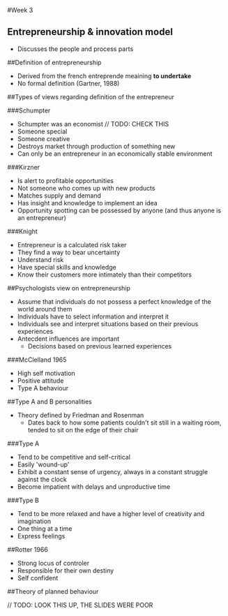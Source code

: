 #Week 3

## Entrepreneurship & innovation model
* Discusses the people and process parts

##Definition of entrepreneurship
* Derived from the french entreprende meaining __to undertake__
* No formal definition (Gartner, 1988)

##Types of views regarding definition of the entrepreneur

###Schumpter

* Schumpter was an economist // TODO: CHECK THIS
* Someone special
* Someone creative
* Destroys market through production of something new
* Can only be an entrepreneur in an economically stable environment

###Kirzner

* Is alert to profitable opportunities
* Not someone who comes up with new products
* Matches supply and demand
* Has insight and knowledge to implement an idea
* Opportunity spotting can be possessed by anyone (and thus anyone is an entrepreneur)

###Knight

* Entrepreneur is a calculated risk taker
* They find a way to bear uncertainty
* Understand risk
* Have special skills and knowledge
* Know their customers more intimately than their competitors

##Psychologists view on entrepreneurship

* Assume that individuals do not possess a perfect knowledge of the world around them
* Individuals have to select information and interpret it
* Individuals see and interpret situations based on their previous experiences
* Antecdent influences are important
	* Decisions based on previous learned experiences

###McClelland 1965

* High self motivation
* Positive attitude
* Type A behaviour

##Type A and B personalities

* Theory defined by Friedman and Rosenman
	* Dates back to how some patients couldn't sit still in a waiting room, tended to sit on the edge of their chair

###Type A

* Tend to be competitive and self-critical
* Easily 'wound-up'
* Exhibit a constant sense of urgency, always in a constant struggle against the clock
* Become impatient with delays and unproductive time

###Type B

* Tend to be more relaxed and have a higher level of creativity and imagination
* One thing at a time
* Express feelings

##Rotter 1966

* Strong locus of controler
* Responsible for their own destiny
* Self confident

##Theory of planned behaviour

// TODO: LOOK THIS UP, THE SLIDES WERE POOR



